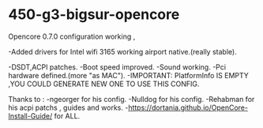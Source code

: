 # 450-g3-bigsur-opencore
Opencore 0.7.0 configuration working ,

-Added drivers for Intel wifi 3165 working airport native.(really stable).

-DSDT,ACPI patches.
-Boot speed improved.
-Sound working.
-Pci hardware defined.(more "as MAC").
-IMPORTANT: PlatformInfo IS EMPTY ,YOU COULD GENERATE NEW ONE TO USE THIS CONFIG.

Thanks to :
-ngeorger for his config.
-Nulldog for his config.
-Rehabman for his acpi patchs , guides and works.
-https://dortania.github.io/OpenCore-Install-Guide/ for ALL.
